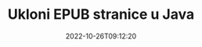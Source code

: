 ---
############################# Static ############################
layout: "auto-gen-merger"
date: 2022-10-26T09:12:20
draft: false
otherformats: html mht mhtml odp ods odt one otp ott pdf pps ppsx ppt pptx rtf tex

############################# Head ############################
head_title: "Ukloni EPUB stranice u Java"
head_description: "Uklonite ili izbrišite jednu stranicu ili kolekciju stranica iz EPUB datoteke u Java obrnutim redoslijedom stranica pomoću API-ja za spajanje dokumenata."

############################# Header ############################
title: "Ukloni EPUB stranice u Java"
description: "Ukloni EPUB stranice s nekoliko redaka Java koda."
bg_image: "https://cms.admin.containerize.com/templates/aspose/App_Themes/V3/images/bg/header1.png"
bg_overlay: false
button:
    enable: true
    icon: "fas fa-arrow-down"
    label: "Preuzmite besplatnu probnu verziju"
    link: "https://downloads.groupdocs.com/merger/java"

############################# SubMenu ############################
submenu:
    enable: true

    left:
        img_alt: "GroupDocs.Merger for Java"
        image: "https://cms.admin.containerize.com/templates/groupdocs/images/product-logos/90x90-noborder/groupdocs-merger-java.png"
        product: "GroupDocs.Merger"
        platform: "Java"

    middle:
        button:

            # button loop
            - link: "https://apireference.groupdocs.com/merger/java"
              text: "API Referenca"

            # button loop
            - link: "https://github.com/groupdocs-merger"
              text: "Primjeri koda"

            # button loop
            - link: "https://products.groupdocs.app/merger/family"
              text: "Demo snimke uživo"

            # button loop
            - link: "https://purchase.groupdocs.com/pricing/merger/java"
              text: "Cijene"

    right:
        link_download: "https://downloads.groupdocs.com/merger"
        link_learn: "https://docs.groupdocs.com/merger/java"
        link_buy: "https://purchase.groupdocs.com"

############################# About ############################
about:
    enable: true
    title: "O GroupDocs.Merger for Java API-ju"
    content: |
        [GroupDocs.Merger for Java](/hr/merger/java/) nudi jednostavno rješenje za sigurno spajanje i dijeljenje između širokog raspona formata dokumenata uključujući PDF, Microsoft Office (Word, Excel, PowerPoint , OneNote), OpenDocument, HTML, slike i mnoge druge unutar Java aplikacija. Dodavanjem samo nekoliko redaka koda izvedite nekoliko operacija dokumenta kao što su premještanje, uklanjanje, rotacija, zamjena, izdvajanje ili promjena orijentacije stranica unutar dokumenata. API za spajanje dokumenata također podržava pregled stranica dokumenta kao slike za analizu strukture dokumenta, oblikovanja i sadržaja na stranici.
        
        GroupDocs.Merger API pravi je izbor za korporativna rješenja koja trebaju značajke uklanjanja stranice datoteke. Ovi API-ji dobro su podržani na svim glavnim operativnim sustavima i platformama uključujući J2SE 7.0 (1.7), J2SE 8.0 (1.8), Java 10.

############################# Steps ############################
steps:
    enable: true
    title_left: "Ukloni EPUB stranice datoteke u Java"
    content_left: |
        [GroupDocs.Merger for Java](/hr/merger/java/) programerima za Java olakšava brisanje jedne ili više određenih stranica unutar EPUB datoteku provedbom nekoliko jednostavnih koraka.
        
        * Inicijalizirajte **RemoveOptions** s brojevima stranica za uklanjanje.
        * Stvorite novu instancu **Merger** i proslijedite putanju izvornog dokumenta kao parametar konstruktora.
        * Pozovite **removePages** i proslijedite objekt **RemoveOptions**.
        * Pozovite **Save** i odredite put datoteke za spremanje rezultirajućeg dokumenta.

    title_right: "Zahtjevi sustava"
    content_right: |
        GroupDocs.Merger for Java API-ji podržani su na svim glavnim platformama i operativnim sustavima. Prije izvršavanja koda u nastavku, provjerite imate li sljedeće preduvjete instalirane na vašem sustavu.

        * Operativni sustavi: Microsoft Windows, Linux, MacOS
        * Razvojna okruženja: NetBeans, IntelliJ IDEA, Eclipse
        * Okviri: J2SE 7.0 (1.7), J2SE 8.0 (1.8), Java 10
        * Preuzmite najnoviju verziju GroupDocs.Merger for Java s [Maven](https://repository.groupdocs.com/webapp/#/artifacts/browse/tree/General/repo/com/groupdocs/groupdocs-merger)
         
    code: |
     {{% merger/additional-styles %}}
     {{< merger/code-merger title="Kako ukloniti EPUB stranice datoteke koristeći Java primjer koda">}}

        ```java    
        // Ukloni EPUB stranice datoteke pomoću API-ja GroupDocs.Merger
        // Inicijalizirajte klasu RemoveOptions odabranim brojevima stranica
        RemoveOptions removeOptions = new RemoveOptions(new int[] { 3, 6 });

        // Instancirajte spajanje s ulaznim EPUB dokumentom
        Merger merger = new Merger("input.epub");

        // Pozovite metodu removePages i proslijedite joj objekt RemoveOptions
        merger.removePages(removeOptions);
    
        // Pozovite metodu spremanja i proslijedite željenu stazu datoteke za spremanje izlaznog dokumenta
        merger.save("output.epub");
        ```
     {{< /merger/code-merger >}}

############################# Demos ############################
demos:
    enable: true
    title: "Demonstracije uživo - Ukloni EPUB stranice na mreži"
    content: |
       Uklonite EPUB stranice datoteke odmah tako što ćete posjetiti [GroupDocs.Merger Live Demos](https://products.groupdocs.app/splitter/remove-pages/epub) web mjesto.
       Demo uživo ima sljedeće prednosti.
        
############################# About Formats ############################
about_formats:
    enable: true

############################# More Formats ############################
more_formats:
    enable: true
    title: "Ukloni stranice iz drugih formata dokumenata"
    content: |
        Java dokumentira API za spajanje i dijeljenje za formate datoteka i slike. Uklonite neke od popularnih formata datoteka kao što je navedeno u nastavku.

############################# Back to top ###############################
back_to_top:
    enable: true
---